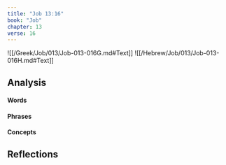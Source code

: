 ```yaml
---
title: "Job 13:16"
book: "Job"
chapter: 13
verse: 16
---
```

![[/Greek/Job/013/Job-013-016G.md#Text]]
![[/Hebrew/Job/013/Job-013-016H.md#Text]]

## Analysis

#### Words

#### Phrases

#### Concepts

## Reflections
